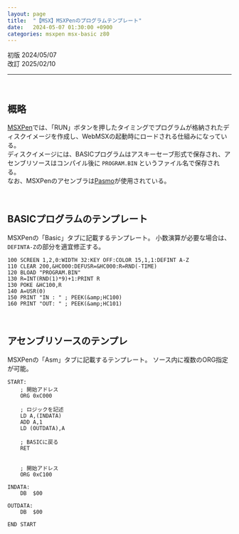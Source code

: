 ```yaml
---
layout: page
title:  "【MSX】MSXPenのプログラムテンプレート"
date:   2024-05-07 01:30:00 +0900
categories: msxpen msx-basic z80
---
```


初版 2024/05/07  
改訂 2025/02/10

-----

<br>

## 概略

[MSXPen](https://msxpen.com/)では、「RUN」ボタンを押したタイミングでプログラムが格納されたディスクイメージを作成し、WebMSXの起動時にロードされる仕組みになっている。  
ディスクイメージには、BASICプログラムはアスキーセーブ形式で保存され、アセンブリソースはコンパイル後に `PROGRAM.BIN` というファイル名で保存される。  
なお、MSXPenのアセンブラは[Pasmo](:/7fff9d2403274518ab7f1b6f4e362b48)が使用されている。  

<br>

## BASICプログラムのテンプレート

MSXPenの「Basic」タブに記載するテンプレート。
小数演算が必要な場合は、`DEFINTA-Z`の部分を適宜修正する。

```
100 SCREEN 1,2,0:WIDTH 32:KEY OFF:COLOR 15,1,1:DEFINT A-Z
110 CLEAR 200,&HC000:DEFUSR=&HC000:R=RND(-TIME)
120 BLOAD "PROGRAM.BIN"
130 R=INT(RND(1)*9)+1:PRINT R
130 POKE &HC100,R
140 A=USR(0)
150 PRINT "IN : " ; PEEK(&amp;HC100)
160 PRINT "OUT: " ; PEEK(&amp;HC101)
```

<br>

## アセンブリソースのテンプレ

MSXPenの「Asm」タブに記載するテンプレート。
ソース内に複数のORG指定が可能。

```
START:
	; 開始アドレス
	ORG	0xC000

	; ロジックを記述
	LD A,(INDATA)
	ADD A,1
	LD (OUTDATA),A

	; BASICに戻る
	RET


	; 開始アドレス
	ORG	0xC100			

INDATA:
	DB	$00

OUTDATA:
	DB	$00

END START
```

